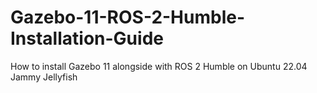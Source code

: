 # Gazebo-11-ROS-2-Humble-Installation-Guide
How to install Gazebo 11 alongside with ROS 2 Humble on Ubuntu 22.04 Jammy Jellyfish
